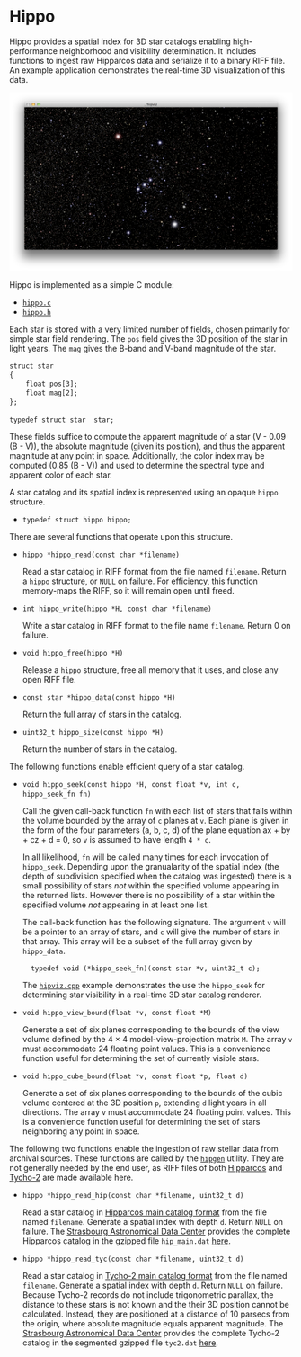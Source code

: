 # Hippo

Hippo provides a spatial index for 3D star catalogs enabling high-performance neighborhood and visibility determination. It includes functions to ingest raw Hipparcos data and serialize it to a binary RIFF file. An example application demonstrates the real-time 3D visualization of this data.

![](hipviz.png)

Hippo is implemented as a simple C module:

- [`hippo.c`](hippo.c)
- [`hippo.h`](hippo.h)

Each star is stored with a very limited number of fields, chosen primarily for simple star field rendering. The `pos` field gives the 3D position of the star in light years. The `mag` gives the B-band and V-band magnitude of the star.

    struct star
    {
        float pos[3];
        float mag[2];
    };

    typedef struct star  star;

These fields suffice to compute the apparent magnitude of a star (V - 0.09 (B - V)), the absolute magnitude (given its position), and thus the apparent magnitude at any point in space. Additionally, the color index may be computed (0.85 (B - V)) and used to determine the spectral type and apparent color of each star.

A star catalog and its spatial index is represented using an opaque `hippo` structure.

- `typedef struct hippo hippo;`

There are several functions that operate upon this structure.

- `hippo *hippo_read(const char *filename)`

    Read a star catalog in RIFF format from the file named `filename`. Return a `hippo` structure, or `NULL` on failure. For efficiency, this function memory-maps the RIFF, so it will remain open until freed.

- `int hippo_write(hippo *H, const char *filename)`

    Write a star catalog in RIFF format to the file name `filename`. Return 0 on failure.

- `void hippo_free(hippo *H)`

    Release a `hippo` structure, free all memory that it uses, and close any open RIFF file.

- `const star *hippo_data(const hippo *H)`

    Return the full array of stars in the catalog.

- `uint32_t hippo_size(const hippo *H)`

    Return the number of stars in the catalog.

The following functions enable efficient query of a star catalog.

- `void hippo_seek(const hippo *H, const float *v, int c, hippo_seek_fn fn)`

    Call the given call-back function `fn` with each list of stars that falls within the volume bounded by the array of `c` planes at `v`. Each plane is given in the form of the four parameters (a, b, c, d) of the plane equation ax + by + cz + d = 0, so `v` is assumed to have length `4 * c`.

    In all likelihood, `fn` will be called many times for each invocation of `hippo_seek`. Depending upon the granualarity of the spatial index (the depth of subdivision specified when the catalog was ingested) there is a small possibility of stars *not* within the specified volume appearing in the returned lists. However there is no possibility of a star within the specified volume *not* appearing in at least one list.

    The call-back function has the following signature. The argument `v` will be a pointer to an array of stars, and `c` will give the number of stars in that array. This array will be a subset of the full array given by `hippo_data`.

        typedef void (*hippo_seek_fn)(const star *v, uint32_t c);

    The [`hipviz.cpp`](hipviz.cpp) example demonstrates the use the `hippo_seek` for determining star visibility in a real-time 3D star catalog renderer.

- `void hippo_view_bound(float *v, const float *M)`

    Generate a set of six planes corresponding to the bounds of the view volume defined by the 4 &times; 4 model-view-projection matrix `M`. The array `v` must accommodate 24 floating point values. This is a convenience function useful for determining the set of currently visible stars.

- `void hippo_cube_bound(float *v, const float *p, float d)`

    Generate a set of six planes corresponding to the bounds of the cubic volume centered at the 3D position `p`, extending `d` light years in all directions. The array `v` must accommodate 24 floating point values. This is a convenience function useful for determining the set of stars neighboring any point in space.

The following two functions enable the ingestion of raw stellar data from archival sources. These functions are called by the [`hipgen`](hipgen.cpp) utility. They are not generally needed by the end user, as RIFF files of both [Hipparcos](http://cct.lsu.edu/~rkooima/hippo/hipparcos.riff) and [Tycho-2](http://cct.lsu.edu/~rkooima/hippo/tycho.riff) are made available here.

- `hippo *hippo_read_hip(const char *filename, uint32_t d)`

    Read a star catalog in [Hipparcos main catalog format](ftp://cdsarc.u-strasbg.fr/pub/cats/I/239/ReadMe) from the file named `filename`. Generate a spatial index with depth `d`. Return `NULL` on failure. The [Strasbourg Astronomical Data Center](http://cdsweb.u-strasbg.fr) provides the complete Hipparcos catalog in the gzipped file `hip_main.dat` [here](ftp://cdsarc.u-strasbg.fr/pub/cats/I/239).

- `hippo *hippo_read_tyc(const char *filename, uint32_t d)`

    Read a star catalog in [Tycho-2 main catalog format](ftp://cdsarc.u-strasbg.fr/pub/cats/I/259/ReadMe) from the file named `filename`. Generate a spatial index with depth `d`. Return `NULL` on failure. Because Tycho-2 records do not include trigonometric parallax, the distance to these stars is not known and the their 3D position cannot be calculated. Instead, they are positioned at a distance of 10 parsecs from the origin, where absolute magnitude equals apparent magnitude. The [Strasbourg Astronomical Data Center](http://cdsweb.u-strasbg.fr) provides the complete Tycho-2 catalog in the segmented gzipped file `tyc2.dat` [here](ftp://cdsarc.u-strasbg.fr/pub/cats/I/259).
